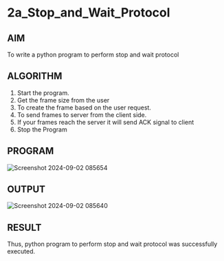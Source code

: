 # 2a_Stop_and_Wait_Protocol
## AIM 
To write a python program to perform stop and wait protocol
## ALGORITHM
1. Start the program.
2. Get the frame size from the user
3. To create the frame based on the user request.
4. To send frames to server from the client side.
5. If your frames reach the server it will send ACK signal to client
6. Stop the Program
## PROGRAM
![Screenshot 2024-09-02 085654](https://github.com/user-attachments/assets/425e662a-5c48-4e69-bd67-2445268181ae)

## OUTPUT
![Screenshot 2024-09-02 085640](https://github.com/user-attachments/assets/31de47e2-d8bf-43d0-8854-5379cc1ef49b)

## RESULT
Thus, python program to perform stop and wait protocol was successfully executed.
